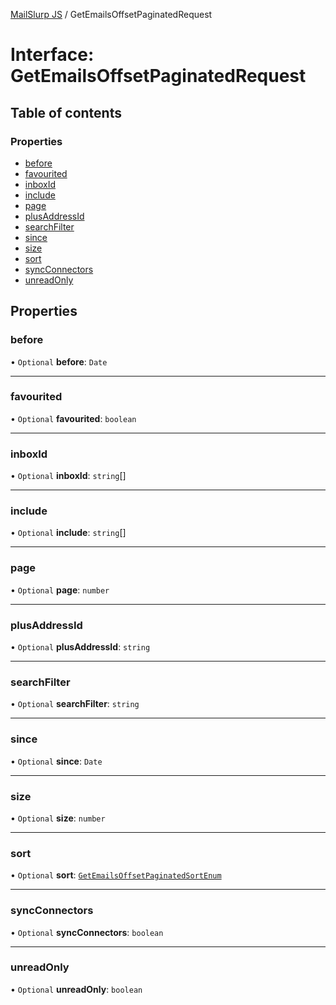 [MailSlurp JS](../README.md) / GetEmailsOffsetPaginatedRequest

# Interface: GetEmailsOffsetPaginatedRequest

## Table of contents

### Properties

- [before](GetEmailsOffsetPaginatedRequest.md#before)
- [favourited](GetEmailsOffsetPaginatedRequest.md#favourited)
- [inboxId](GetEmailsOffsetPaginatedRequest.md#inboxid)
- [include](GetEmailsOffsetPaginatedRequest.md#include)
- [page](GetEmailsOffsetPaginatedRequest.md#page)
- [plusAddressId](GetEmailsOffsetPaginatedRequest.md#plusaddressid)
- [searchFilter](GetEmailsOffsetPaginatedRequest.md#searchfilter)
- [since](GetEmailsOffsetPaginatedRequest.md#since)
- [size](GetEmailsOffsetPaginatedRequest.md#size)
- [sort](GetEmailsOffsetPaginatedRequest.md#sort)
- [syncConnectors](GetEmailsOffsetPaginatedRequest.md#syncconnectors)
- [unreadOnly](GetEmailsOffsetPaginatedRequest.md#unreadonly)

## Properties

### before

• `Optional` **before**: `Date`

___

### favourited

• `Optional` **favourited**: `boolean`

___

### inboxId

• `Optional` **inboxId**: `string`[]

___

### include

• `Optional` **include**: `string`[]

___

### page

• `Optional` **page**: `number`

___

### plusAddressId

• `Optional` **plusAddressId**: `string`

___

### searchFilter

• `Optional` **searchFilter**: `string`

___

### since

• `Optional` **since**: `Date`

___

### size

• `Optional` **size**: `number`

___

### sort

• `Optional` **sort**: [`GetEmailsOffsetPaginatedSortEnum`](../enums/GetEmailsOffsetPaginatedSortEnum.md)

___

### syncConnectors

• `Optional` **syncConnectors**: `boolean`

___

### unreadOnly

• `Optional` **unreadOnly**: `boolean`
